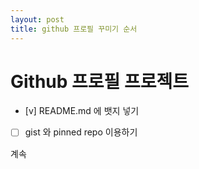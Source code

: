 ```yaml
---
layout: post
title: github 프로필 꾸미기 순서
---
```


# Github 프로필 프로젝트
- [v] README.md 에 뱃지 넣기
- [ ] gist 와 pinned repo 이용하기

계속
